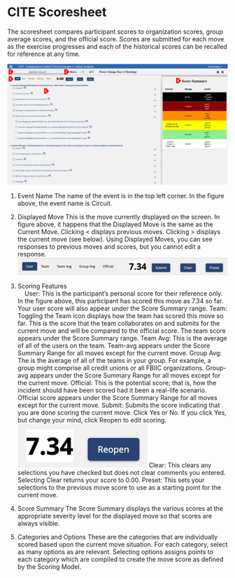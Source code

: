 # CITE Scoresheet

The scoresheet compares participant scores to organization scores, group average scores, and the official score. Scores are submitted for each move as the exercise progresses and each of the historical scores can be recalled for reference at any time.

![CITE Scoresheet](../../assets/img/cite-scoresheet.png)

1. Event Name
    The name of the event is in the top left corner. In the figure above, the event name is Circuit.
2. Displayed Move
    This is the move currently displayed on the screen. In figure above, it happens that the Displayed Move is the same as the Current Move. Clicking < displays previous moves. Clicking > displays the current move (see below). Using Displayed Moves, you can see responses to previous moves and scores, but you cannot edit a response.
  ![CITE Scores](../../assets/img/cite-scores.png)
3. Scoring Features<br>
&nbsp;&nbsp;&nbsp;&nbsp;User: This is the participant’s personal score for their reference only. In the figure above, this participant has scored this move as 7.34 so far. Your user score will also appear under the Score Summary range.
    Team: Toggling the Team icon displays how the team has scored this move so far. This is the score that the team collaborates on and submits for the current move and will be compared to the official score. The team score appears under the Score Summary range.
    Team Avg: This is the average of all of the users on the team. Team-avg appears under the Score Summary Range for all moves except for the current move.
    Group Avg: The is the average of all of the teams in your group. For example, a group might comprise all credit unions or all FBIIC organizations. Group-avg appears under the Score Summary Range for all moves except for the current move.
    Official: This is the potential score; that is, how the incident should have been scored had it been a real-life scenario. Official score appears under the Score Summary Range for all moves except for the current move.
    Submit: Submits the score indicating that you are done scoring the current move. Click Yes or No. If you click Yes, but change your mind, click Reopen to edit scoring.
    ![CITE Reopen](../../assets/img/cite-reopen.png)
    Clear: This clears any selections you have checked but does not clear comments you entered. Selecting Clear returns your score to 0.00.
    Preset: This sets your selections to the previous move score to use as a starting point for the current move.
4. Score Summary
    The Score Summary displays the various scores at the appropriate severity level for the displayed move so that scores are always visible.
    
5. Categories and Options
These are the categories that are individually scored based upon the current move situation. For each category, select as many options as are relevant. Selecting options assigns points to each category which are compiled to create the move score as defined by the Scoring Model.
